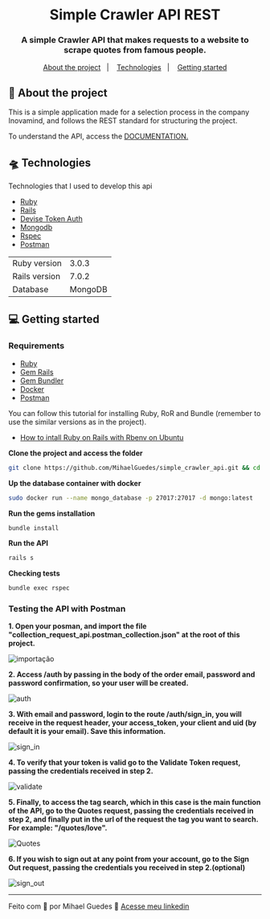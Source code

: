 <h1 align="center">
  Simple Crawler API REST
</h1>

<h3 align="center">
  A simple Crawler API that makes requests to a website to scrape quotes from famous people.
</h3>

<p align="center">
  <a href="#-about-the-project">About the project</a>&nbsp;&nbsp;&nbsp;|&nbsp;&nbsp;&nbsp;
  <a href="#-technologies">Technologies</a>&nbsp;&nbsp;&nbsp;|&nbsp;&nbsp;&nbsp;
  <a href="#-getting-started">Getting started</a>
</p>


## 💼 About the project

<p>
  This is a simple application made for a selection process in the company Inovamind, and follows the REST standard for structuring the project.

  To understand the API, access the [DOCUMENTATION.](https://docs.google.com/document/d/1_jO-IsHB3OvX3H3Fgsla7PBchohmfTwAoVkLMFhWib4/edit?usp=sharing)
</p>

## 🛸 Technologies

Technologies that I used to develop this api

- [Ruby](https://www.ruby-lang.org/pt/)
- [Rails](https://rubyonrails.org/)
- [Devise Token Auth](https://github.com/lynndylanhurley/devise_token_auth)
- [Mongodb](https://docs.mongodb.com/mongoid/current/)
- [Rspec](https://rspec.info/)
- [Postman](https://www.postman.com/)

<table>
  <tr>
    <td>Ruby version</td>
    <td>
      3.0.3
    </td>
  </tr>
  <tr>
    <td>Rails version</td>
    <td>
      7.0.2
    </td>
  </tr>
  <tr>
    <td>Database</td>
    <td>
      MongoDB
    </td>
  </tr>
</table>


## 💻 Getting started

### Requirements

- [Ruby](https://www.ruby-lang.org/pt/)
- [Gem Rails](https://rubyonrails.org/)
- [Gem Bundler](https://bundler.io/)
- [Docker](https://docs.docker.com/engine/install/ubuntu/)
- [Postman](https://www.postman.com/)

You can follow this tutorial for installing Ruby, RoR and Bundle (remember to use the similar versions as in the project).
- [How to intall Ruby on Rails with Rbenv on Ubuntu](https://www.digitalocean.com/community/tutorials/how-to-install-ruby-on-rails-with-rbenv-on-ubuntu-18-04-pt)

**Clone the project and access the folder**

```bash
git clone https://github.com/MihaelGuedes/simple_crawler_api.git && cd field_collection
```

**Up the database container with docker**
```bash
sudo docker run --name mongo_database -p 27017:27017 -d mongo:latest
```

**Run the gems installation**
```bash
bundle install
```

**Run the API**
```bash
rails s
```

**Checking tests**
```bash
bundle exec rspec
```


### Testing the API with Postman

**1. Open your posman, and import the file "collection_request_api.postman_collection.json" at the root of this project.**

![importação](https://user-images.githubusercontent.com/61971675/155938815-6d1dbaa0-51ab-45c9-b6f0-54646f1bb112.gif)

**2. Access /auth by passing in the body of the order email, password and password confirmation, so your user will be created.**

![auth](https://user-images.githubusercontent.com/61971675/155938905-32060cb1-a16f-4bfb-be69-7c20be5d3af8.gif)

**3. With email and password, login to the route /auth/sign_in, you will receive in the request header, your access_token, your client and uid (by default it is your email). Save this information.**

![sign_in](https://user-images.githubusercontent.com/61971675/155938959-bacdbc87-4f1d-44f8-9ac5-fd1bb288bd74.gif)

**4. To verify that your token is valid go to the Validate Token request, passing the credentials received in step 2.**

![validate](https://user-images.githubusercontent.com/61971675/155938985-c9a5ba3e-e65c-461f-a70f-34379ee7d272.gif)

**5. Finally, to access the tag search, which in this case is the main function of the API, go to the Quotes request, passing the credentials received in step 2, and finally put in the url of the request the tag you want to search. For example: "/quotes/love".**

![Quotes](https://user-images.githubusercontent.com/61971675/155939018-cad90762-70fc-4f09-9f0e-9786bf960ade.gif)

**6. If you wish to sign out at any point from your account, go to the Sign Out request, passing the credentials you received in step 2.(optional)**

![sign_out](https://user-images.githubusercontent.com/61971675/155939058-8b2b47d9-fe09-4de7-b072-60c58f0a785d.gif)

----------------------------------------------------------------------------------

Feito com 💙 por Mihael Guedes 👋 [Acesse meu linkedin](https://www.linkedin.com/in/mihael-guedes-9470b11ba/)
